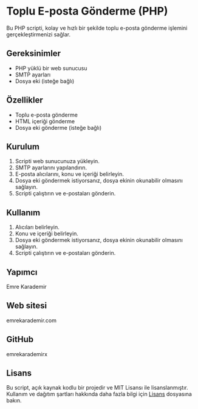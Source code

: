 # Toplu E-posta Gönderme (PHP)

Bu PHP scripti, kolay ve hızlı bir şekilde toplu e-posta gönderme işlemini gerçekleştirmenizi sağlar.

## Gereksinimler

- PHP yüklü bir web sunucusu
- SMTP ayarları
- Dosya eki (isteğe bağlı)

## Özellikler

- Toplu e-posta gönderme
- HTML içeriği gönderme
- Dosya eki gönderme (isteğe bağlı)

## Kurulum

1. Scripti web sunucunuza yükleyin.
2. SMTP ayarlarını yapılandırın.
3. E-posta alıcılarını, konu ve içeriği belirleyin.
4. Dosya eki göndermek istiyorsanız, dosya ekinin okunabilir olmasını sağlayın.
5. Scripti çalıştırın ve e-postaları gönderin.

## Kullanım

1. Alıcıları belirleyin.
2. Konu ve içeriği belirleyin.
3. Dosya eki göndermek istiyorsanız, dosya ekinin okunabilir olmasını sağlayın.
4. Scripti çalıştırın ve e-postaları gönderin.

## Yapımcı

Emre Karademir

## Web sitesi

emrekarademir.com

## GitHub

emrekarademirx

## Lisans

Bu script, açık kaynak kodlu bir projedir ve MIT Lisansı ile lisanslanmıştır. Kullanım ve dağıtım şartları hakkında daha fazla bilgi için [Lisans](LICENSE) dosyasına bakın.
